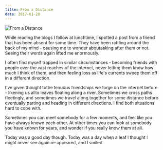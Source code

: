 ```yaml
---
title: From a Distance
date: 2017-01-20
---
```


![From a Distance](https://source.unsplash.com/d34DtRp1bqo/1600x900)

While reading the blogs I follow at lunchtime, I spotted a post from a friend that has been absent for some time. They have been rattling around the back of my mind - causing me to wonder aboutasking after them or not. Seeing their words again lifted me enormously.

I often find myself trapped in similar circumstances - becoming friends with people over the vast reaches of the internet, never letting them know how much I think of them, and then feeling loss as life's currents sweep them off in a different direction.

I've given thought tothe tenuous friendships we forge on the internet before - likening us allto leaves floating along a river. Sometimes we cross paths fleetingly, and sometimes we travel along together for some distance before eventually parting and heading in different directions. I find both situations hard to cope with.

Sometimes you can meet somebody for a few moments, and feel like you have always known each other. At other times you can look at somebody you have known for years, and wonder if you really know them at all.

Today was a good day though. Today was a day when a leaf I thought I might never see again re-appeared, and I smiled.